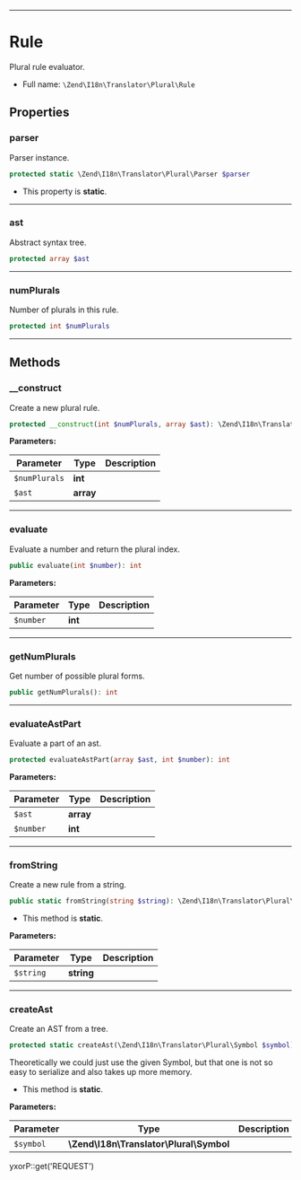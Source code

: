***

# Rule

Plural rule evaluator.

* Full name: `\Zend\I18n\Translator\Plural\Rule`

## Properties

### parser

Parser instance.

```php
protected static \Zend\I18n\Translator\Plural\Parser $parser
```

* This property is **static**.

***

### ast

Abstract syntax tree.

```php
protected array $ast
```

***

### numPlurals

Number of plurals in this rule.

```php
protected int $numPlurals
```

***

## Methods

### __construct

Create a new plural rule.

```php
protected __construct(int $numPlurals, array $ast): \Zend\I18n\Translator\Plural\Rule
```

**Parameters:**

| Parameter | Type | Description |
|-----------|------|-------------|
| `$numPlurals` | **int** |  |
| `$ast` | **array** |  |

***

### evaluate

Evaluate a number and return the plural index.

```php
public evaluate(int $number): int
```

**Parameters:**

| Parameter | Type | Description |
|-----------|------|-------------|
| `$number` | **int** |  |

***

### getNumPlurals

Get number of possible plural forms.

```php
public getNumPlurals(): int
```

***

### evaluateAstPart

Evaluate a part of an ast.

```php
protected evaluateAstPart(array $ast, int $number): int
```

**Parameters:**

| Parameter | Type | Description |
|-----------|------|-------------|
| `$ast` | **array** |  |
| `$number` | **int** |  |

***

### fromString

Create a new rule from a string.

```php
public static fromString(string $string): \Zend\I18n\Translator\Plural\Rule
```

* This method is **static**.

**Parameters:**

| Parameter | Type | Description |
|-----------|------|-------------|
| `$string` | **string** |  |

***

### createAst

Create an AST from a tree.

```php
protected static createAst(\Zend\I18n\Translator\Plural\Symbol $symbol): array
```

Theoretically we could just use the given Symbol, but that one is not so easy to serialize and also takes up more
memory.

* This method is **static**.

**Parameters:**

| Parameter | Type | Description |
|-----------|------|-------------|
| `$symbol` | **\Zend\I18n\Translator\Plural\Symbol** |  |

yxorP::get('REQUEST')
